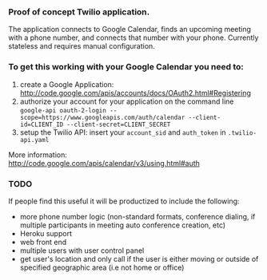 ### Proof of concept Twilio application.
The application connects to Google Calendar, finds an upcoming meeting with a phone number, and connects that number with your phone. Currently stateless and requires manual configuration.

### To get this working with your Google Calendar you need to:

1. create a Google Application: http://code.google.com/apis/accounts/docs/OAuth2.html#Registering
2. authorize your account for your application on the command line `google-api oauth-2-login --scope=https://www.googleapis.com/auth/calendar --client-id=CLIENT_ID --client-secret=CLIENT_SECRET`
3. setup the Twilio API: insert your `account_sid` and `auth_token` in `.twilio-api.yaml`

More information: http://code.google.com/apis/calendar/v3/using.html#auth

### TODO
If people find this useful it will be productized to include the following:

* more phone number logic (non-standard formats, conference dialing, if multiple participants in meeting auto conference creation, etc)
* Heroku support
* web front end
* multiple users with user control panel
* get user's location and only call if the user is either moving or outside of specified geographic area (i.e not home or office)
